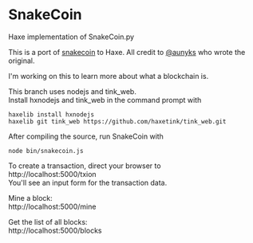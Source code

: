 # SnakeCoin
Haxe implementation of SnakeCoin.py

This is a port of
[snakecoin](https://gist.github.com/aunyks/47d157f8bc7d1829a729c2a6a919c173) to
Haxe. All credit to [@aunyks](https://github.com/aunyks) who wrote the original.

I'm working on this to learn more about what a blockchain is.

This branch uses nodejs and tink_web.  
Install hxnodejs and tink_web in the command prompt with
```
haxelib install hxnodejs
haxelib git tink_web https://github.com/haxetink/tink_web.git
```

After compiling the source, run SnakeCoin with
```
node bin/snakecoin.js
```

To create a transaction, direct your browser to  
http://localhost:5000/txion  
You'll see an input form for the transaction data.

Mine a block:  
http://localhost:5000/mine  

Get the list of all blocks:  
http://localhost:5000/blocks


